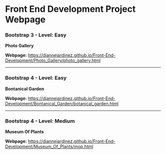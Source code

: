 # Front End Development Project Webpage


### Bootstrap 3 - Level: Easy
**Photo Gallery**

**Webpage:** 
https://diannejardinez.github.io/Front-End-Development/Photo_Gallery/photo_gallery.html

---

### Bootstrap 4 - Level: Easy
**Bontanical Garden**

**Webpage:** 
https://diannejardinez.github.io/Front-End-Development/Bontanical_Garden/botanical_garden.html

---

### Bootstrap 4 - Level: Medium
**Museum Of Plants**

**Webpage:** 
https://diannejardinez.github.io/Front-End-Development/Museum_Of_Plants/mop.html
